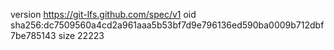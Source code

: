 version https://git-lfs.github.com/spec/v1
oid sha256:dc7509560a4cd2a961aaa5b53bf7d9e796136ed590ba0009b712dbf7be785143
size 22223
